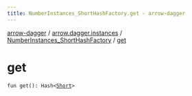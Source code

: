 ```yaml
---
title: NumberInstances_ShortHashFactory.get - arrow-dagger
---
```


[arrow-dagger](../../index.html) / [arrow.dagger.instances](../index.html) / [NumberInstances_ShortHashFactory](index.html) / [get](./get.html)

# get

`fun get(): Hash<`[`Short`](https://kotlinlang.org/api/latest/jvm/stdlib/kotlin/-short/index.html)`>`